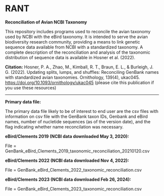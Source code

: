 # RANT
**Reconciliation of Avian NCBI Taxonomy**

This repository includes programs used to reconcile the avian taxonomy used by NCBI with the eBird taxonomy. It is intended to serve the avian biodiversity research community, providing a means to link genetic sequence data available from NCBI with a standardized taxonomy. A complete description of the reconciliation and analysis of the taxonomic distribution of sequence data is available in Hosner et al. (2022).

**Citation:** Hosner, P. A., Zhao, M., Kimball, R. T., Braun, E. L., & Burleigh, J. G. (2022). Updating splits, lumps, and shuffles: Reconciling GenBank names with standardized avian taxonomies. Ornithology, 139(4), ukac045. https://doi.org/10.1093/ornithology/ukac045 (please cite this publication if you use these resources)

------------------------------------------------------------
**Primary data file:**

The primary data file likely to be of interest to end user are the csv files with information on csv file with the GenBank taxon IDs, Genbank and eBird names, number of nucletide sequences (as of the version date), and the flag indicating whether name reconcilation was necessary.

**eBird/Clements 2019 (NCBI data downloaded May 3, 2020):**

File = GenBank_eBird_Clements_2019_taxonomic_reconciliation_20210120.csv

**eBird/Clements 2022 (NCBI data downloaded Nov 4, 2022):**

File = GenBank_eBird_Clements_2022_taxonomic_reconciliation.csv

**eBird/Clements 2023 (NCBI data downloaded Feb 26, 2024):**

File = GenBank_eBird_Clements_2023_taxonomic_reconciliation.csv
